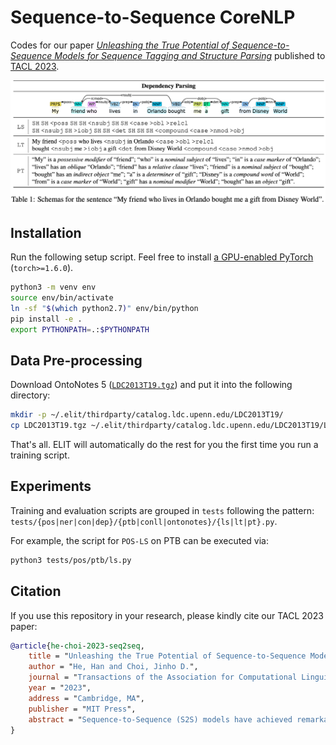 # Sequence-to-Sequence CoreNLP

Codes for our paper *[Unleashing the True Potential of Sequence-to-Sequence Models for Sequence Tagging and Structure Parsing]()* published to [TACL 2023](https://transacl.org/). 

![dep](docs/fig/dep.png)

## Installation

Run the following setup script. Feel free to install [a GPU-enabled PyTorch](https://pytorch.org/get-started/locally/) (`torch>=1.6.0`).

```bash
python3 -m venv env
source env/bin/activate
ln -sf "$(which python2.7)" env/bin/python
pip install -e .
export PYTHONPATH=.:$PYTHONPATH
```

## Data Pre-processing

Download OntoNotes 5 ([`LDC2013T19.tgz`](https://catalog.ldc.upenn.edu/LDC2013T19)) and put it into the following directory:

```bash
mkdir -p ~/.elit/thirdparty/catalog.ldc.upenn.edu/LDC2013T19/
cp LDC2013T19.tgz ~/.elit/thirdparty/catalog.ldc.upenn.edu/LDC2013T19/LDC2013T19.tgz
```

That's all. ELIT will automatically do the rest for you the first time you run a training script.

## Experiments

Training and evaluation scripts are grouped in `tests` following the pattern: `tests/{pos|ner|con|dep}/{ptb|conll|ontonotes}/{ls|lt|pt}.py`.

For example, the script for `POS-LS` on PTB can be executed via:

```bash
python3 tests/pos/ptb/ls.py
```


## Citation

If you use this repository in your research, please kindly cite our TACL 2023 paper:

```bibtex
@article{he-choi-2023-seq2seq,
    title = "Unleashing the True Potential of Sequence-to-Sequence Models for Sequence Tagging and Structure Parsing",
    author = "He, Han and Choi, Jinho D.",
    journal = "Transactions of the Association for Computational Linguistics",
    year = "2023",
    address = "Cambridge, MA",
    publisher = "MIT Press",
    abstract = "Sequence-to-Sequence (S2S) models have achieved remarkable success on various text generation tasks. However, learning complex structures with S2S models remains challenging as external neural modules and additional lexicons are often supplemented to predict non-textual outputs. We present a systematic study of S2S modeling using contained decoding on four core tasks: part-of-speech tagging, named entity recognition, constituency and dependency parsing, to develop efficient exploitation methods costing zero extra parameters. In particular, 3 lexically diverse linearization schemas and corresponding constrained decoding methods are designed and evaluated. Experiments show that although more lexicalized schemas yield longer output sequences that require heavier training, their sequences being closer to natural language makes them easier to learn. Moreover, S2S models using our constrained decoding outperform other S2S approaches using external resources. Our best models perform better than or comparably to the state-of-the-art for all 4 tasks, lighting a promise for S2S models to generate non-sequential structures. ",
}
```